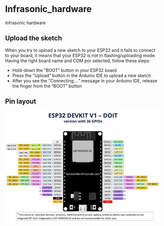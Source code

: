 # Infrasonic_hardware
Infrasonic hardware


## Upload the sketch

When you try to upload a new sketch to your ESP32 and it fails to connect to your board, it means that your ESP32 is not in flashing/uploading mode. Having the right board name and COM por selected, follow these steps:

- Hold-down the “BOOT” button in your ESP32 board
- Press the “Upload” button in the Arduino IDE to upload a new sketch
- After you see the  “Connecting….” message in your Arduino IDE, release the finger from the “BOOT” button


## Pin layout
![](ESP32-DOIT-DEVKIT-V1-Board-Pinout-36-GPIOs-updated.jpg)
